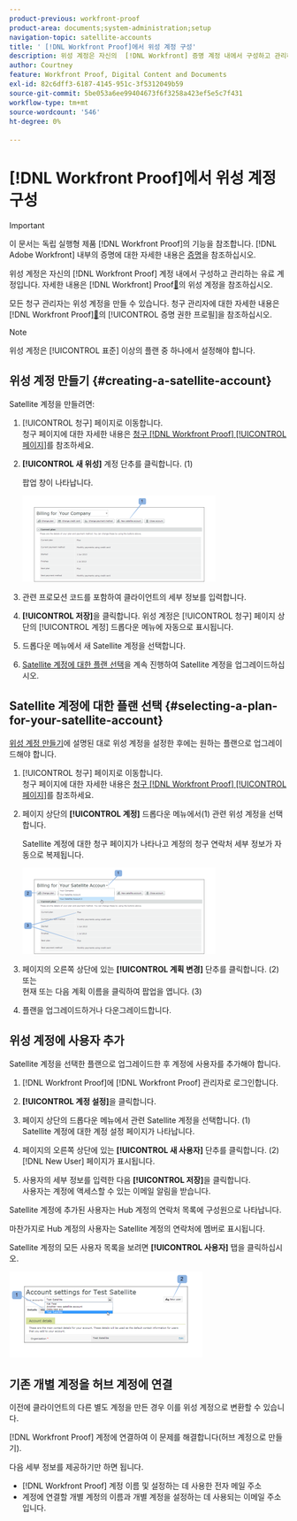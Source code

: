 ```yaml
---
product-previous: workfront-proof
product-area: documents;system-administration;setup
navigation-topic: satellite-accounts
title: ' [!DNL Workfront Proof]에서 위성 계정 구성'
description: 위성 계정은 자신의  [!DNL Workfront] 증명 계정 내에서 구성하고 관리하는 유료 계정입니다. 자세한 내용은 " [!DNL Workfront] Proof의 위성 계정"을 참조하십시오.
author: Courtney
feature: Workfront Proof, Digital Content and Documents
exl-id: 82c6dff3-6187-4145-951c-3f5312049b59
source-git-commit: 5be053a6ee99404673f6f3258a423ef5e5c7f431
workflow-type: tm+mt
source-wordcount: '546'
ht-degree: 0%

---
```


# [!DNL Workfront Proof]에서 위성 계정 구성

>[!IMPORTANT]
>
>이 문서는 독립 실행형 제품 [!DNL Workfront Proof]의 기능을 참조합니다. [!DNL Adobe Workfront] 내부의 증명에 대한 자세한 내용은 [증명](../../../review-and-approve-work/proofing/proofing.md)을 참조하십시오.

위성 계정은 자신의 [!DNL Workfront Proof] 계정 내에서 구성하고 관리하는 유료 계정입니다. 자세한 내용은  [!DNL Workfront] Proof[&#128279;](../../../workfront-proof/wp-acct-admin/satellite-accounts/sat-accts-in-wp.md)의 위성 계정을 참조하십시오.

모든 청구 관리자는 위성 계정을 만들 수 있습니다. 청구 관리자에 대한 자세한 내용은  [!DNL Workfront Proof][&#128279;](../../../workfront-proof/wp-acct-admin/account-settings/proof-perm-profiles-in-wp.md)의 [!UICONTROL 증명 권한 프로필]을 참조하십시오.

>[!NOTE]
>
> 위성 계정은 [!UICONTROL 표준] 이상의 플랜 중 하나에서 설정해야 합니다.

## 위성 계정 만들기 {#creating-a-satellite-account}

Satellite 계정을 만들려면:

1. [!UICONTROL 청구] 페이지로 이동합니다.\
   청구 페이지에 대한 자세한 내용은 [청구 [!DNL Workfront Proof] [!UICONTROL 페이지]](../../../workfront-proof/wp-billingsettings/manage-your-billing/wp-billing-page.md)를 참조하세요.

1. **[!UICONTROL 새 위성]** 계정 단추를 클릭합니다. (1)

   팝업 창이 나타납니다.

   ![New_Satellite_Account.png](assets/new-satellite-account-350x156.png)

1. 관련 프로모션 코드를 포함하여 클라이언트의 세부 정보를 입력합니다.
1. **[!UICONTROL 저장]**&#x200B;을 클릭합니다. 위성 계정은 [!UICONTROL 청구] 페이지 상단의 [!UICONTROL 계정] 드롭다운 메뉴에 자동으로 표시됩니다.
1. 드롭다운 메뉴에서 새 Satellite 계정을 선택합니다.
1. [Satellite 계정에 대한 플랜 선택](#selecting-a-plan-for-your-satellite-account)을 계속 진행하여 Satellite 계정을 업그레이드하십시오.

## Satellite 계정에 대한 플랜 선택 {#selecting-a-plan-for-your-satellite-account}

[위성 계정 만들기](#creating-a-satellite-account)에 설명된 대로 위성 계정을 설정한 후에는 원하는 플랜으로 업그레이드해야 합니다.

1. [!UICONTROL 청구] 페이지로 이동합니다.\
   청구 페이지에 대한 자세한 내용은 [청구 [!DNL Workfront Proof] [!UICONTROL 페이지]](../../../workfront-proof/wp-billingsettings/manage-your-billing/wp-billing-page.md)를 참조하세요.

1. 페이지 상단의 **[!UICONTROL 계정]** 드롭다운 메뉴에서(1) 관련 위성 계정을 선택합니다.

   Satellite 계정에 대한 청구 페이지가 나타나고 계정의 청구 연락처 세부 정보가 자동으로 복제됩니다.

   ![Satellite_Account_Change_Plan.png](assets/satellite-account-change-plan-350x156.png)

1. 페이지의 오른쪽 상단에 있는 **[!UICONTROL 계획 변경]** 단추를 클릭합니다. (2)\
   또는\
   현재 또는 다음 계획 이름을 클릭하여 팝업을 엽니다. (3)

1. 플랜을 업그레이드하거나 다운그레이드합니다.

## 위성 계정에 사용자 추가

Satellite 계정을 선택한 플랜으로 업그레이드한 후 계정에 사용자를 추가해야 합니다.

1. [!DNL Workfront Proof]에 [!DNL Workfront Proof] 관리자로 로그인합니다.
1. **[!UICONTROL 계정 설정]**&#x200B;을 클릭합니다.
1. 페이지 상단의 드롭다운 메뉴에서 관련 Satellite 계정을 선택합니다. (1)\
   Satellite 계정에 대한 계정 설정 페이지가 나타납니다.
1. 페이지의 오른쪽 상단에 있는 **[!UICONTROL 새 사용자]** 단추를 클릭합니다. (2)\
   [!DNL New User] 페이지가 표시됩니다.

1. 사용자의 세부 정보를 입력한 다음 **[!UICONTROL 저장]**&#x200B;을 클릭합니다.\
   사용자는 계정에 액세스할 수 있는 이메일 알림을 받습니다.

Satellite 계정에 추가된 사용자는 Hub 계정의 연락처 목록에 구성원으로 나타납니다.

마찬가지로 Hub 계정의 사용자는 Satellite 계정의 연락처에 멤버로 표시됩니다.

Satellite 계정의 모든 사용자 목록을 보려면 **[!UICONTROL 사용자]** 탭을 클릭하십시오.

![SA_New_User.png](assets/sa-new-user-350x156.png)

## 기존 개별 계정을 허브 계정에 연결

이전에 클라이언트의 다른 별도 계정을 만든 경우 이를 위성 계정으로 변환할 수 있습니다.

[!DNL Workfront Proof] 계정에 연결하여 이 문제를 해결합니다(허브 계정으로 만들기).

다음 세부 정보를 제공하기만 하면 됩니다.

* [!DNL Workfront Proof] 계정 이름 및 설정하는 데 사용한 전자 메일 주소
* 계정에 연결할 개별 계정의 이름과 개별 계정을 설정하는 데 사용되는 이메일 주소입니다.
